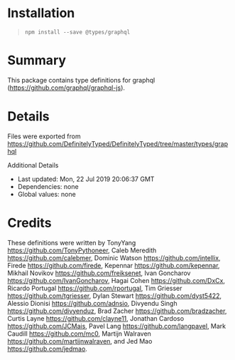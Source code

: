 # Installation
> `npm install --save @types/graphql`

# Summary
This package contains type definitions for graphql (https://github.com/graphql/graphql-js).

# Details
Files were exported from https://github.com/DefinitelyTyped/DefinitelyTyped/tree/master/types/graphql

Additional Details
 * Last updated: Mon, 22 Jul 2019 20:06:37 GMT
 * Dependencies: none
 * Global values: none

# Credits
These definitions were written by TonyYang <https://github.com/TonyPythoneer>, Caleb Meredith <https://github.com/calebmer>, Dominic Watson <https://github.com/intellix>, Firede <https://github.com/firede>, Kepennar <https://github.com/kepennar>, Mikhail Novikov <https://github.com/freiksenet>, Ivan Goncharov <https://github.com/IvanGoncharov>, Hagai Cohen <https://github.com/DxCx>, Ricardo Portugal <https://github.com/rportugal>, Tim Griesser <https://github.com/tgriesser>, Dylan Stewart <https://github.com/dyst5422>, Alessio Dionisi <https://github.com/adnsio>, Divyendu Singh <https://github.com/divyenduz>, Brad Zacher <https://github.com/bradzacher>, Curtis Layne <https://github.com/clayne11>, Jonathan Cardoso <https://github.com/JCMais>, Pavel Lang <https://github.com/langpavel>, Mark Caudill <https://github.com/mc0>, Martijn Walraven <https://github.com/martijnwalraven>, and Jed Mao <https://github.com/jedmao>.
